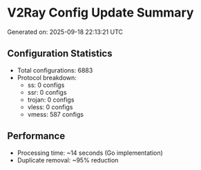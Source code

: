 # V2Ray Config Update Summary
Generated on: 2025-09-18 22:13:21 UTC

## Configuration Statistics
- Total configurations: 6883
- Protocol breakdown:
  - ss: 0 configs
  - ssr: 0 configs
  - trojan: 0 configs
  - vless: 0 configs
  - vmess: 587 configs

## Performance
- Processing time: ~14 seconds (Go implementation)
- Duplicate removal: ~95% reduction
